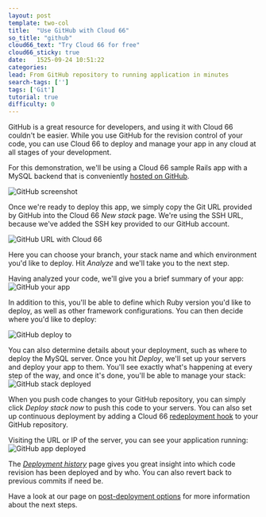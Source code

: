 ```yaml
---
layout: post
template: two-col
title:  "Use GitHub with Cloud 66"
so_title: "github"
cloud66_text: "Try Cloud 66 for free"
cloud66_sticky: true
date:   1525-09-24 10:51:22
categories: 
lead: From GitHub repository to running application in minutes
search-tags: ['']
tags: ['Git']
tutorial: true
difficulty: 0
---
```


GitHub is a great resource for developers, and using it with Cloud 66 couldn't be easier. While you use GitHub for the revision control of your code,
you can use Cloud 66 to deploy and manage your app in any cloud at all stages of your development.

For this demonstration, we'll be using a Cloud 66 sample Rails app with a MySQL backend that is conveniently [hosted on GitHub](https://github.com/cloud66-samples/rails-mysql).

![GitHub screenshot](http://cdn.cloud66.com/images/help/github_screen.png)

Once we're ready to deploy this app, we simply copy the Git URL provided by GitHub into the Cloud 66 _New stack_ page. We're using the SSH URL, because we've added the SSH key provided to our GitHub account.

![GitHub URL with Cloud 66](http://cdn.cloud66.com/images/help/github.png)

Here you can choose your branch, your stack name and which environment you'd like to deploy. Hit _Analyze_ and we'll take you to the next step.

Having analyzed your code, we'll give you a brief summary of your app:
![GitHub your app](http://cdn.cloud66.com/images/help/github_your_app.png)

In addition to this, you'll be able to define which Ruby version you'd like to deploy, as well as other framework configurations. You can then decide where you'd like to deploy:

![GitHub deploy to](http://cdn.cloud66.com/images/help/github_deploy_to.png)

You can also determine details about your deployment, such as where to deploy the MySQL server. Once you hit _Deploy_, we'll set up your servers and deploy your app to them. You'll see exactly what's happening at every step of the way, and once it's done, you'll be able to manage your stack:
![GitHub stack deployed](http://cdn.cloud66.com/images/help/github_deployed.png)

When you push code changes to your GitHub repository, you can simply click _Deploy stack now_ to push this code to your servers. You can also set up continuous deployment by adding a Cloud 66 [redeployment hook](/stack-features/redeployment-hook.html) to your GitHub repository.

Visiting the URL or IP of the server, you can see your application running:
![GitHub app deployed](http://cdn.cloud66.com/images/help/github_app.png)

The <i><a href="/stack-features/deploy-history.html">Deployment history</a></i> page gives you great insight into which code revision has been deployed and by who. You can also revert back to previous commits if need be.

Have a look at our page on [post-deployment options](/getting-started/post-deployment.html) for more information about the next steps.